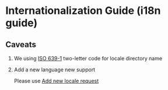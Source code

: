 # Internationalization Guide (i18n guide)

## Caveats

1. We using [ISO 639-1][iso-639-1] two-letter code for locale directory name

2. Add a new language new support

   Please use [Add new locale request][request]

[iso-639-1]: https://en.wikipedia.org/wiki/List_of_ISO_639-1_codes
[request]: https://github.com/DimensionDev/Maskbook/issues/new?template=add-locale.md&title=%5BLocale%5D+
